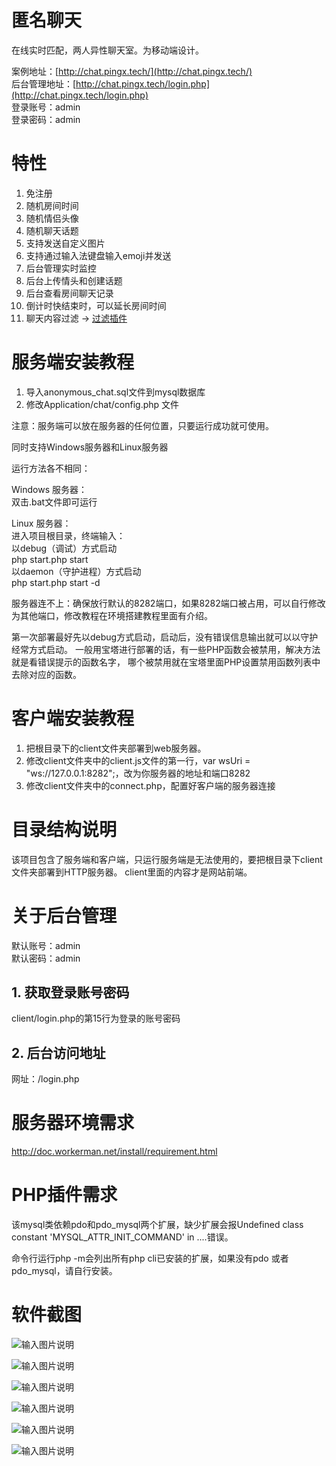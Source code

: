 # 匿名聊天
在线实时匹配，两人异性聊天室。为移动端设计。

案例地址：[http://chat.pingx.tech/](http://chat.pingx.tech/)  
后台管理地址：[http://chat.pingx.tech/login.php](http://chat.pingx.tech/login.php)  
登录账号：admin  
登录密码：admin  

# 特性
1. 免注册
2. 随机房间时间
3. 随机情侣头像
4. 随机聊天话题
5. 支持发送自定义图片
6. 支持通过输入法键盘输入emoji并发送
7. 后台管理实时监控
8. 后台上传情头和创建话题
9. 后台查看房间聊天记录
10. 倒计时快结束时，可以延长房间时间
11. 聊天内容过滤 -> [过滤插件](https://github.com/ilovehuahua/php_keyword_shielding)

# 服务端安装教程
1. 导入anonymous_chat.sql文件到mysql数据库  
2. 修改Application/chat/config.php 文件    

注意：服务端可以放在服务器的任何位置，只要运行成功就可使用。

同时支持Windows服务器和Linux服务器  

运行方法各不相同：  


Windows 服务器：  
双击.bat文件即可运行  


Linux 服务器：  
进入项目根目录，终端输入：  
以debug（调试）方式启动  
php start.php start  
以daemon（守护进程）方式启动  
php start.php start -d  


服务器连不上：确保放行默认的8282端口，如果8282端口被占用，可以自行修改为其他端口，修改教程在环境搭建教程里面有介绍。


第一次部署最好先以debug方式启动，启动后，没有错误信息输出就可以以守护经常方式启动。
一般用宝塔进行部署的话，有一些PHP函数会被禁用，解决方法就是看错误提示的函数名字，
哪个被禁用就在宝塔里面PHP设置禁用函数列表中去除对应的函数。


# 客户端安装教程

1. 把根目录下的client文件夹部署到web服务器。  
2. 修改client文件夹中的client.js文件的第一行，var wsUri = "ws://127.0.0.1:8282";，改为你服务器的地址和端口8282
3. 修改client文件夹中的connect.php，配置好客户端的服务器连接

# 目录结构说明  
该项目包含了服务端和客户端，只运行服务端是无法使用的，要把根目录下client文件夹部署到HTTP服务器。 client里面的内容才是网站前端。 

# 关于后台管理

默认账号：admin  
默认密码：admin  

## 1. 获取登录账号密码
client/login.php的第15行为登录的账号密码  
## 2. 后台访问地址
网址：/login.php

# 服务器环境需求

http://doc.workerman.net/install/requirement.html


# PHP插件需求

该mysql类依赖pdo和pdo_mysql两个扩展，缺少扩展会报Undefined class constant 'MYSQL_ATTR_INIT_COMMAND' in ....错误。


命令行运行php -m会列出所有php cli已安装的扩展，如果没有pdo 或者 pdo_mysql，请自行安装。


# 软件截图

![输入图片说明](https://images.gitee.com/uploads/images/2019/1215/204848_86c18232_1607414.png "localhost_8080_(iPhone 6_7_8).png")


![输入图片说明](https://images.gitee.com/uploads/images/2019/1215/204856_bd9eb9c3_1607414.png "localhost_8080_(iPhone 6_7_8) (1).png")


![输入图片说明](https://images.gitee.com/uploads/images/2019/1215/205024_2a76e22d_1607414.png "localhost_8080_(iPhone 6_7_8) (6).png")


![输入图片说明](https://images.gitee.com/uploads/images/2019/1215/204923_a6a82fb3_1607414.png "localhost_8080_admin.php(iPhone 6_7_8).png")


![输入图片说明](https://images.gitee.com/uploads/images/2019/1215/204929_94924c49_1607414.png "localhost_8080_admin.php(iPhone 6_7_8) (1).png")


![输入图片说明](https://images.gitee.com/uploads/images/2019/1215/204938_39ceb828_1607414.png "localhost_8080_admin.php(iPhone 6_7_8) (2).png")
